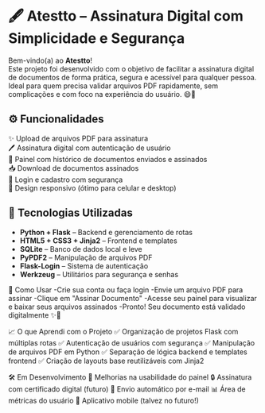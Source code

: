 # 🖋️ Atestto – Assinatura Digital com Simplicidade e Segurança

Bem-vindo(a) ao **Atestto**!  
Este projeto foi desenvolvido com o objetivo de facilitar a assinatura digital de documentos de forma prática, segura e acessível para qualquer pessoa. Ideal para quem precisa validar arquivos PDF rapidamente, sem complicações e com foco na experiência do usuário. 😄🔐


## ⚙️ Funcionalidades

✨ Upload de arquivos PDF para assinatura  
🖊️ Assinatura digital com autenticação de usuário  
📂 Painel com histórico de documentos enviados e assinados  
📥 Download de documentos assinados  
🔐 Login e cadastro com segurança  
📱 Design responsivo (ótimo para celular e desktop)



## 🧠 Tecnologias Utilizadas

- **Python + Flask** – Backend e gerenciamento de rotas  
- **HTML5 + CSS3 + Jinja2** – Frontend e templates  
- **SQLite** – Banco de dados local e leve  
- **PyPDF2** – Manipulação de arquivos PDF  
- **Flask-Login** – Sistema de autenticação  
- **Werkzeug** – Utilitários para segurança e senhas


🚦 Como Usar
-Crie sua conta ou faça login
-Envie um arquivo PDF para assinar
-Clique em "Assinar Documento"
-Acesse seu painel para visualizar e baixar seus arquivos assinados
-Pronto! Seu documento está validado digitalmente ✨📑


📈 O que Aprendi com o Projeto
✅ Organização de projetos Flask com múltiplas rotas
✅ Autenticação de usuários com segurança
✅ Manipulação de arquivos PDF em Python
✅ Separação de lógica backend e templates frontend
✅ Criação de layouts base reutilizáveis com Jinja2


🛠️ Em Desenvolvimento
🔄 Melhorias na usabilidade do painel
🔒 Assinatura com certificado digital (futuro)
📨 Envio automático por e-mail
📊 Área de métricas do usuário
📱 Aplicativo mobile (talvez no futuro!)

